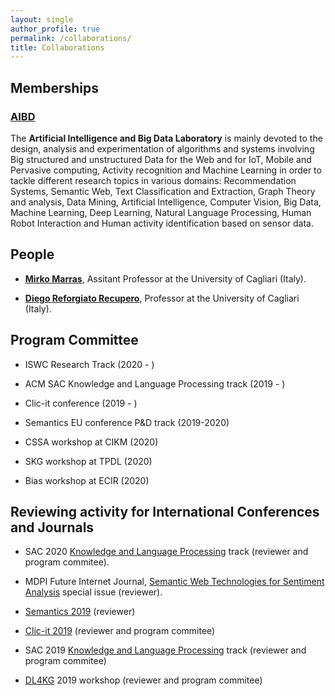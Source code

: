 ```yaml
---
layout: single
author_profile: true
permalink: /collaborations/
title: Collaborations
---
```



## Memberships


### [AIBD](https://aibd.unica.it/)

The **Artificial Intelligence and Big Data Laboratory** is mainly devoted to the design, analysis and experimentation of algorithms and systems involving Big structured and unstructured Data for the Web and for IoT, Mobile and Pervasive computing, Activity recognition and Machine Learning in order to tackle different research topics in various domains: Recommendation Systems, Semantic Web, Text Classification and Extraction, Graph Theory and analysis, Data Mining, Artificial Intelligence, Computer Vision, Big Data, Machine Learning, Deep Learning, Natural Language Processing, Human Robot Interaction and Human activity identification based on sensor data.

## People

- [**Mirko Marras**](https://www.mirkomarras.com/), Assitant Professor at the University of Cagliari (Italy).

- [**Diego Reforgiato Recupero**](http://people.unica.it/diegoreforgiato/), Professor at the University of Cagliari (Italy).

## Program Committee 

- ISWC Research Track (2020 - )

- ACM SAC Knowledge and Language Processing track (2019 - )

- Clic-it conference (2019 - )

- Semantics EU conference P&D track (2019-2020)

- CSSA workshop at CIKM (2020)

- SKG workshop at TPDL (2020)

- Bias workshop at ECIR (2020)


## Reviewing activity for International Conferences and Journals

- SAC 2020 [Knowledge and Language Processing](https://klp.fbk.eu/index.html) track (reviewer and program commitee).

- MDPI Future Internet Journal, [Semantic Web Technologies for Sentiment Analysis](https://www.mdpi.com/journal/futureinternet/special_issues/Sentiment_Analysis) special issue (reviewer).

- [Semantics 2019](https://2019.semantics.cc/) (reviewer)

- [Clic-it 2019](http://clic2019.di.uniba.it/comitato.html) (reviewer and program commitee)

- SAC 2019 [Knowledge and Language Processing](https://klp.fbk.eu/index.html) track (reviewer and program commitee)

- [DL4KG](https://alammehwish.github.io/dl4kg-eswc/) 2019 workshop (reviewer and program commitee)

